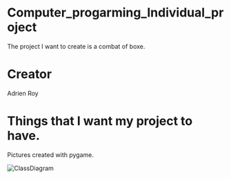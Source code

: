 # Computer_progarming_Individual_project
The project I want to create is a combat of boxe.
# Creator
Adrien Roy
# Things that I want my project to have.
Pictures created with pygame.

![ClassDiagram]()
